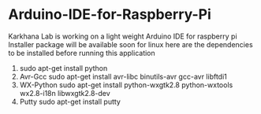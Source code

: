 Arduino-IDE-for-Raspberry-Pi
============================
Karkhana Lab is working on a light weight Arduino IDE for raspberry pi
Installer package will be available soon for linux 
here are the dependencies to be installed before running this application


1. sudo apt-get install python
1. Avr-Gcc 	sudo apt-get install avr-libc binutils-avr gcc-avr libftdi1
2. WX-Python 	sudo apt-get install python-wxgtk2.8 python-wxtools wx2.8-i18n libwxgtk2.8-dev 
3. Putty 	sudo apt-get install putty



